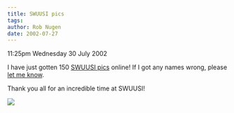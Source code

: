 ```yaml
---
title: SWUUSI pics
tags: 
author: Rob Nugen
date: 2002-07-27
---
```


<p class=date>11:25pm Wednesday 30 July 2002</p>

<p>I have just gotten 150 <a href="/images/journal/2002/07/swuusi">SWUUSI
pics</a> online!  If I got any names wrong, please <a href="mailto:rob@robnugen.com">let me know</a>.</p>

<p>Thank you all for an incredible time at SWUUSI!</p>

<p><img src="/images/rob/wL-ROB.gif"/></p>
